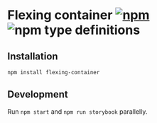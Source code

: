 # Flexing container [![npm](https://img.shields.io/npm/v/flexing-container.svg)](https://www.npmjs.com/package/flexing-container) ![npm type definitions](https://img.shields.io/npm/types/flexing-container.svg)

## Installation

```bash
npm install flexing-container
```

## Development

Run `npm start` and `npm run storybook` parallelly.
